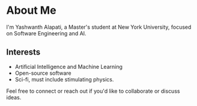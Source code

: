 # About Me

I'm Yashwanth Alapati, a Master's student at New York University, focused on Software Engineering and AI.  

## Interests

- Artificial Intelligence and Machine Learning  
- Open-source software  
- Sci-fi, must include stimulating physics.  

Feel free to connect or reach out if you'd like to collaborate or discuss ideas.  

